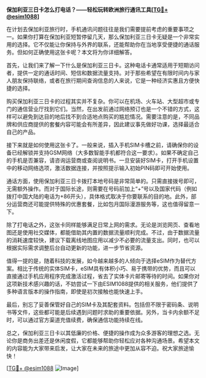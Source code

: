 **保加利亚三日卡怎么打电话？——轻松玩转欧洲旅行通讯工具[[TG💪+ @esim1088](https://t.me/s/esim1088)]**

在计划去保加利亚旅行时，手机通讯问题往往是我们需要提前考虑的重要事项之一。如果你打算在保加利亚短暂停留几天，那么保加利亚三日卡无疑是一个非常实用的选择。它不仅能让你保持与外界的联系，还能帮助你在当地享受便捷的通话服务。但如何正确使用这张卡呢？本文将为你详细解答。

首先，让我们来了解一下什么是保加利亚三日卡。这种电话卡通常适用于短期访问者，提供一定的通话时间、短信和数据流量支持。对于那些希望在有限时间内与家人朋友保持联络，或者在旅行期间查询信息的人来说，它是一种经济实惠且方便快捷的选择。

购买保加利亚三日卡的过程其实并不复杂。你可以在机场、火车站、大型超市或专门的通信营业厅找到它们。当然，在出发前通过网络预订也是一个不错的方式，这样可以避免到达目的地后找不到合适地点购买的尴尬情况。需要注意的是，不同品牌和供应商提供的套餐内容可能会有所差异，因此建议事先做好功课，选择最适合自己的产品。

接下来就是如何使用这张卡了。一般来说，插入手机SIM卡槽之前，请确保你的设备已经解锁并支持GSM网络（大多数智能手机都符合这一要求）。如果不确定自己的手机是否兼容，请咨询运营商或查阅说明书。一旦安装好SIM卡，打开手机设置中的移动网络选项，激活数据连接，并按照提示输入初始PIN码即可开始使用。

通话方面，使用保加利亚三日卡拨打本地号码是非常简单的。只需直接拨号即可，无需额外操作。而对于国际长途，则需要在号码前加上“+”号以及国家代码（例如拨打中国大陆的电话为+86开头），具体格式取决于你要联系的目的地。此外，部分运营商还可能提供特殊的优惠套餐，比如包月国际漫游服务等，这也值得留意一下。

除了打电话之外，这张卡同样能够满足日常上网的需求。无论是浏览网页、查看地图还是使用社交媒体，都能借助其内置的数据流量顺利完成。不过，由于数据流量的消耗速度较快，建议下载离线地图应用以减少不必要的流量支出。同时，也可以根据实际需求调整后台自动更新的功能，进一步节省资源。

值得一提的是，随着科技的发展，如今越来越多的人倾向于选择eSIM作为替代方案。相比于传统的实体SIM卡，eSIM具有体积小巧、易于携带的优势，而且可以直接通过手机应用程序完成激活过程，省去了实体卡片邮寄等待的时间。如果你对这项新技术感兴趣的话，不妨尝试一下由ESIM1088提供的相关服务，他们提供了多种语言版本的操作指南，即使是初次接触也能快速上手。

最后，别忘了妥善保管好自己的SIM卡及其配套资料。包括但不限于密码条、说明书等文件，这些都可能是后续遇到问题时求助的重要依据。另外，当卡内余额不足时，可以通过官方渠道充值续费，确保通信功能持续在线。

总之，保加利亚三日卡以其低廉的价格、便捷的操作成为众多游客的理想之选。无论你是商务出差还是休闲度假，它都能够帮助你轻松应对各种沟通场景。希望本文的内容能为大家带来启发，让大家在未来的旅途中更加从容不迫。祝大家旅途愉快！

[[TG💪+ @esim1088](https://t.me/s/esim1088) ![Image](https://i.postimg.cc/4NQfJmqS/Snipaste-2025-05-13-00-14-12.png)]